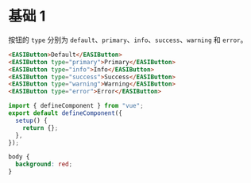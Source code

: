 # 基础 1

按钮的 `type` 分别为 `default`、`primary`、`info`、`success`、`warning` 和 `error`。

```html
<EASIButton>Default</EASIButton>
<EASIButton type="primary">Primary</EASIButton>
<EASIButton type="info">Info</EASIButton>
<EASIButton type="success">Success</EASIButton>
<EASIButton type="warning">Warning</EASIButton>
<EASIButton type="error">Error</EASIButton>
```

```js
import { defineComponent } from "vue";
export default defineComponent({
  setup() {
    return {};
  },
});
```

```css
body {
  background: red;
}
```
